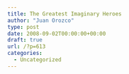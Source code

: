 ```yaml
---
title: The Greatest Imaginary Heroes
author: "Juan Orozco"
type: post
date: 2008-09-02T00:00:00+00:00
draft: true
url: /?p=613
categories:
  - Uncategorized
---
```

